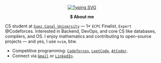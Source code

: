 <p align="center"><a href="https://git.io/typing-svg"><img src="https://readme-typing-svg.demolab.com?font=Play&pause=1000&color=99FF99&center=true&vCenter=true&width=420&height=18&lines=Hi,+I'm+Ahmed+Faraj_;Obsessed+with+CP+%26+Mathematics_;Feel+free+to+explore+my+repos_;ahmed@faraj:~$+grep+%22i%3C3bash%22+readme.md_" alt="Typing SVG" /></a></p>

<p align="center"><b>$ About me</b></p>
  
CS student at [`Suez Canal University`](https://suez.edu.eg/ar/) — 1× `ECPC` Finalist, `Expert` @Codeforces. Interested in Backend, DevOps, and core CS like databases, compilers, and OS. I enjoy mathematics and contributing to open-source projects — and yes, I use `nvim`, btw.

- Competitive programming: [`Codeforces`](https://codeforces.com/profile/Ahmed_Faraj), [`LeetCode`](https://leetcode.com/u/Ahmed_Faraj/), [`AtCoder`](https://atcoder.jp/users/Ahmed_Faraj).
- Connect via [`Gmail`](mailto:ahmedfrag4040@gmail.com) or [`LinkedIn`](https://www.linkedin.com/in/ahmed-faraj-cs/).
